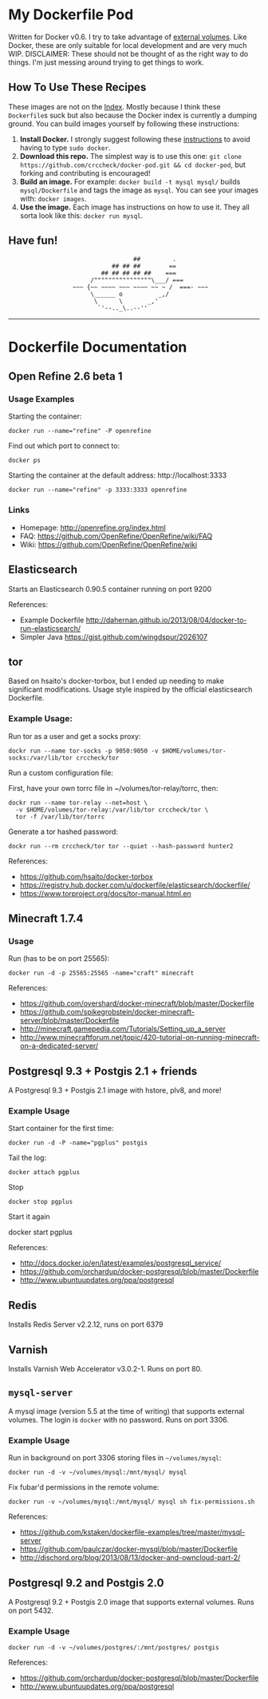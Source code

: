 # My Dockerfile Pod

Written for Docker v0.6. I try to take advantage of [external volumes]. Like
Docker, these are only suitable for local development and are very much WIP.
DISCLAIMER: These should not be thought of as the right way to do things. I'm
just messing around trying to get things to work.

  [external volumes]: http://blog.docker.io/2013/07/docker-0-5-0-external-volumes-advanced-networking-self-hosted-registry/#external_volumes]


## How To Use These Recipes

These images are not on the [Index][docker index]. Mostly because I think these
`Dockerfile`s suck but also because the Docker index is currently a dumping
ground. You can build images yourself by following these instructions:

1. **Install Docker.** I strongly suggest following these [instructions] to avoid
   having to type `sudo docker`.
2. **Download this repo.** The simplest way is to use this one:
   `git clone https://github.com/crccheck/docker-pod.git && cd docker-pod`, but
   forking and contributing is encouraged!
3. **Build an image.** For example: `docker build -t mysql mysql/` builds
   `mysql/Dockerfile` and tags the image as `mysql`. You can see your images
   with: `docker images`.
4. **Use the image.** Each image has instructions on how to use it. They all
   sorta look like this: `docker run mysql`.

  [docker index]: https://index.docker.io/
  [instructions]: http://docs.docker.io/en/latest/use/basics/#why-sudo


## Have fun!

                                       ##         .
                                 ## ## ##        ==
                              ## ## ## ## ##    ===
                           /""""""""""""""""\___/ ===
                      ~~~ {~~ ~~~~ ~~~ ~~~~ ~~ ~ /  ===- ~~~
                           \______ o          _,/
                            \      \       _,'
                             `'--.._\..--''

  [whale]:  https://gist.github.com/dhrp/5733652


----
# Dockerfile Documentation

## Open Refine 2.6 beta 1

### Usage Examples

Starting the container:

    docker run --name="refine" -P openrefine

Find out which port to connect to:

    docker ps

Starting the container at the default address: http://localhost:3333

    docker run --name="refine" -p 3333:3333 openrefine

### Links

* Homepage: http://openrefine.org/index.html
* FAQ: https://github.com/OpenRefine/OpenRefine/wiki/FAQ
* Wiki: https://github.com/OpenRefine/OpenRefine/wiki

## Elasticsearch

Starts an Elasticsearch 0.90.5 container running on port 9200

References:

* Example Dockerfile http://dahernan.github.io/2013/08/04/docker-to-run-elasticsearch/
* Simpler Java https://gist.github.com/wingdspur/2026107

## tor

Based on hsaito's docker-torbox, but I ended up needing to make significant
modifications. Usage style inspired by the official elasticsearch Dockerfile.

### Example Usage:

Run tor as a user and get a socks proxy:

    dockr run --name tor-socks -p 9050:9050 -v $HOME/volumes/tor-socks:/var/lib/tor crccheck/tor

Run a custom configuration file:

First, have your own torrc file in ~/volumes/tor-relay/torrc, then:

    dockr run --name tor-relay --net=host \
      -v $HOME/volumes/tor-relay:/var/lib/tor crccheck/tor \
      tor -f /var/lib/tor/torrc

Generate a tor hashed password:

    dockr run --rm crccheck/tor tor --quiet --hash-password hunter2

References:

* https://github.com/hsaito/docker-torbox
* https://registry.hub.docker.com/u/dockerfile/elasticsearch/dockerfile/
* https://www.torproject.org/docs/tor-manual.html.en

## Minecraft 1.7.4

### Usage

Run (has to be on port 25565):

    docker run -d -p 25565:25565 -name="craft" minecraft

References:

* https://github.com/overshard/docker-minecraft/blob/master/Dockerfile
* https://github.com/spikegrobstein/docker-minecraft-server/blob/master/Dockerfile
* http://minecraft.gamepedia.com/Tutorials/Setting_up_a_server
* http://www.minecraftforum.net/topic/420-tutorial-on-running-minecraft-on-a-dedicated-server/

## Postgresql 9.3 + Postgis 2.1 + friends

A Postgresql 9.3 + Postgis 2.1 image with hstore, plv8, and more!

### Example Usage

Start container for the first time:

    docker run -d -P -name="pgplus" postgis

Tail the log:

    docker attach pgplus

Stop

    docker stop pgplus

Start it again

   docker start pgplus

References:
* http://docs.docker.io/en/latest/examples/postgresql_service/
* https://github.com/orchardup/docker-postgresql/blob/master/Dockerfile
* http://www.ubuntuupdates.org/ppa/postgresql

## Redis

Installs Redis Server v2.2.12, runs on port 6379

## Varnish

Installs Varnish Web Accelerator v3.0.2-1. Runs on port 80.

## `mysql-server`

A mysql image (version 5.5 at the time of writing) that supports external
volumes. The login is `docker` with no password. Runs on port 3306.

### Example Usage

Run in background on port 3306 storing files in `~/volumes/mysql`:

    docker run -d -v ~/volumes/mysql:/mnt/mysql/ mysql

Fix fubar'd permissions in the remote volume:

    docker run -v ~/volumes/mysql:/mnt/mysql/ mysql sh fix-permissions.sh

References:
* https://github.com/kstaken/dockerfile-examples/tree/master/mysql-server
* https://github.com/paulczar/docker-mysql/blob/master/Dockerfile
* http://dischord.org/blog/2013/08/13/docker-and-owncloud-part-2/

## Postgresql 9.2 and Postgis 2.0

A Postgresql 9.2 + Postgis 2.0 image that supports external volumes. Runs on
port 5432.

### Example Usage

    docker run -d -v ~/volumes/postgres/:/mnt/postgres/ postgis

References:
* https://github.com/orchardup/docker-postgresql/blob/master/Dockerfile
* http://www.ubuntuupdates.org/ppa/postgresql


